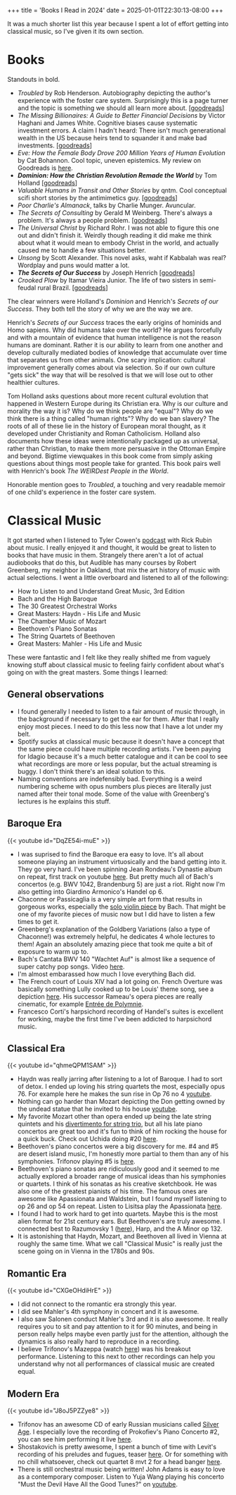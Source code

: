 +++
title = 'Books I Read in 2024'
date = 2025-01-01T22:30:13-08:00
+++


It was a much shorter list this year because I spent a lot of effort getting into classical music, so I've given it its own section.

# Books

Standouts in bold.

- _Troubled_ by Rob Henderson. Autobiography depicting the author's experience with the foster care system. Surprisingly this is a page turner and the topic is something we should all learn more about. [[goodreads](https://www.goodreads.com/book/show/176444107-troubled?from_search=true&from_srp=true&qid=iVTUh2I2rk&rank=1)]
- _The Missing Billionaires: A Guide to Better Financial Decisions_ by Victor Haghani and James White. Cognitive biases cause systematic investment errors. A claim I hadn't heard: There isn't much generational wealth in the US because heirs tend to squander it and make bad investments. [[goodreads]](https://www.goodreads.com/book/show/56100529-the-missing-billionaires?ref=nav_sb_ss_1_20) 
- _Eve: How the Female Body Drove 200 Million Years of Human Evolution_ by Cat Bohannon. Cool topic, uneven epistemics. My review on Goodreads is [here](https://www.goodreads.com/review/show/6276180539).
- **_Dominion: How the Christian Revolution Remade the World_** by Tom Holland [[goodreads](https://www.goodreads.com/book/show/44906425-dominion)]
- _Valuable Humans in Transit and Other Stories_ by qntm. Cool conceptual scifi short stories by the antimimetics guy. [[goodreads](https://www.goodreads.com/book/show/63198504-valuable-humans-in-transit-and-other-stories)]
- _Poor Charlie's Almanack_, talks by Charlie Munger. Avuncular.
- _The Secrets of Consulting_ by Gerald M Weinberg. There's always a problem. It's always a people problem. [[goodreads](https://www.goodreads.com/book/show/566213.The_Secrets_of_Consulting)]
- _The Universal Christ_ by Richard Rohr. I was not able to figure this one out and didn't finish it. Weirdly though reading it did make me think about what it would mean to embody Christ in the world, and actually caused me to handle a few situations better.
- _Unsong_ by Scott Alexander. This novel asks, waht if Kabbalah was real? Wordplay and puns would matter a lot.
- **_The Secrets of Our Success_** by Joseph Henrich [[goodreads](https://www.goodreads.com/book/show/25761655-the-secret-of-our-success?ref=nav_sb_ss_1_14)]
- _Crooked Plow_ by Itamar Vieira Junior. The life of two sisters in semi-feudal rural Brazil. [[goodreads](https://www.goodreads.com/book/show/120855172-crooked-plow)]

The clear winners were Holland's _Dominion_ and Henrich's _Secrets of our Success_.
They both tell the story of why we are the way we are.

Henrich's _Secrets of our Success_ traces the early origins of hominids and Homo sapiens.
Why did humans take over the world? He argues forcefully and with a mountain of evidence that human intelligence is not the reason humans are dominant. Rather it is our ability to learn from one another and develop culturally mediated bodies of knowledge that accumulate over time that separates us from other animals. One scary implication: cultural improvement generally comes about via selection. So if our own culture "gets sick" the way that will be resolved is that we will lose out to other healthier cultures.

Tom Holland asks questions about more recent cultural evolution that happened in Western Europe during its Christian era.
Why is our culture and morality the way it is?
Why do we think people are "equal"? Why do we think there is a thing called "human rights"? Why do we ban slavery?
The roots of all of these lie in the history of European moral thought, as it developed under Christianity and Roman Catholicism.
Holland also documents how these ideas were intentionally packaged up as universal, rather than Christian, to make them more persuasive in the Ottoman Empire and beyond.
Bigtime viewquakes in this book come from simply asking questions about things most people take for granted. This book pairs well with Henrich's book _The WEIRDest People in the World_.

Honorable mention goes to _Troubled_, a touching and very readable memoir of one child's experience in the foster care system.

# Classical Music

It got started when I listened to Tyler Cowen's [podcast](https://marginalrevolution.com/marginalrevolution/2023/10/music-podcast-of-me-djing-for-rick-rubin.html) with Rick Rubin about music. I really enjoyed it and thought, it would be great to listen to books that have music in them. Strangely there aren't a lot of actual audiobooks that do this, but Audible has many courses by Robert Greenberg, my neighbor in Oakland, that mix the art history of music with actual selections. I went a little overboard and listened to all of the following:

* How to Listen to and Understand Great Music, 3rd Edition
* Bach and the High Baroque
* The 30 Greatest Orchestral Works
* Great Masters: Haydn - His Life and Music
* The Chamber Music of Mozart
* Beethoven's Piano Sonatas
* The String Quartets of Beethoven
* Great Masters: Mahler - His Life and Music

These were fantastic and I felt like they really shifted me from vaguely knowing stuff about classical music to feeling fairly confident about what's going on with the great masters. Some things I learned:

## General observations
* I found generally I needed to listen to a fair amount of music through, in the background if necessary to get the ear for them. After that I really enjoy most pieces. I need to do this less now that I have a lot under my belt.
* Spotify sucks at classical music because it doesn't have a concept that the same piece could have multiple recording artists. I've been paying for Idagio because it's a much better catalogue and it can be cool to see what recordings are more or less popular, but the actual streaming is buggy. I don't think there's an ideal solution to this.
* Naming conventions are indefensibly bad. Everything is a weird numbering scheme with opus numbers plus pieces are literally just named after their tonal mode. Some of the value with Greenberg's lectures is he explains this stuff.

## Baroque Era
{{< youtube id="DqZE54i-muE" >}}

* I was suprised to find the Baroque era easy to love. It's all about someone playing an instrument virtuosically and the band getting into it. They go very hard. I've been spinning Jean Rondeau's Dynastie album on repeat, first track on youtube [here](https://www.youtube.com/watch?v=XcsfDxojdV8). But pretty much all of Bach's concertos (e.g. BWV 1042, Brandenburg 5) are just a riot. Right now I'm also getting into Giardino Armonico's Handel op 6.
* Chaconne or Passicaglia is a very simple art form that results in gorgeous works, especially the [solo violin piece](https://www.youtube.com/watch?v=vhOaS_Cy8_8) by Bach. That might be one of my favorite pieces of music now but I did have to listen a few times to get it.
* Greenberg's explanation of the Goldberg Variations (also a type of Chaconne!) was extremely helpful, he dedicates 4 whole lectures to them! Again an absolutely amazing piece that took me quite a bit of exposure to warm up to.
* Bach's Cantata BWV 140 "Wachtet Auf" is almost like a sequence of super catchy pop songs. Video [here](https://www.youtube.com/watch?v=DqZE54i-muE).
* I'm almost embarassed how much I love everything Bach did.
* The French court of Louis XIV had a lot going on. French Overture was basically something Lully cooked up to be Louis' theme song, see a depiction [here](https://youtu.be/PdeqbpfXaK8?si=2egjmVAF8eMTI8iD&t=168). His successor Rameau's opera pieces are really cinematic, for example [Entrée de Polymnie](https://www.youtube.com/watch?v=2V8O8W30sH4).
* Francesco Corti's harpsichord recording of Handel's suites is excellent for working, maybe the first time I've been addicted to harpsichord music.

## Classical Era
{{< youtube id="qhmeQPM1SAM" >}}

* Haydn was really jarring after listening to a lot of Baroque. I had to sort of detox. I ended up loving his string quartets the most, especially opus 76. For example here he makes the sun rise in Op 76 no 4 [youtube](https://www.youtube.com/watch?v=vcrKzQ1_2R4&t=1115s).
* Nothing can go harder than Mozart depicting the Don getting owned by the undead statue that he invited to his house [youtube](https://www.youtube.com/watch?v=Ioc9shJa_lI).
* My favorite Mozart other than opera ended up being the late string quintets and his [divertimento for string trio](https://www.youtube.com/watch?v=E8c83bpOVXo), but all his late piano concertos are great too and it's fun to think of him rocking the house for a quick buck. Check out Uchida doing #20 [here](https://www.youtube.com/watch?v=yM8CFR01KwQ).
* Beethoven's piano concertos were a big discovery for me. #4 and #5 are desert island music, I'm honestly more partial to them than any of his symphonies. Trifonov playing #5 is [here](https://www.youtube.com/watch?v=qhmeQPM1SAM).
* Beethoven's piano sonatas are ridiculously good and it seemed to me actually explored a broader range of musical ideas than his symphonies or quartets. I think of his sonatas as his creative sketchbook. He was also one of the greatest pianists of his time. The famous ones are awesome like Apassionata and Waldstein, but I found myself listening to op 26 and op 54 on repeat. Listen to Lisitsa play the Apassionata [here](https://www.youtube.com/watch?v=E5JObP74jcw).
* I found I had to work hard to get into quartets. Maybe this is the most alien format for 21st century ears. But Beethoven's are truly awesome. I connected best to Razumovsky 1 ([here](https://www.youtube.com/watch?v=aG89Fdc1jk0)), Harp, and the A Minor op 132.
* It is astonishing that Haydn, Mozart, and Beethoven all lived in Vienna at roughly the same time. What we call "Classical Music" is really just the scene going on in Vienna in the 1780s and 90s.


## Romantic Era
{{< youtube id="CXGeOHdiHrE" >}}
* I did not connect to the romantic era strongly this year.
* I did see Mahler's 4th symphony in concert and it is awesome.
* I also saw Salonen conduct Mahler's 3rd and it is also awesome. It really requires you to sit and pay attention to it for 90 minutes, and being in person really helps maybe even partly just for the attention, although the dynamics is also really hard to reproduce in a recording.
* I believe Trifonov's Mazeppa (watch [here](https://www.youtube.com/watch?v=CXGeOHdiHrE)) was his breakout performance. Listening to this next to other recordings can help you understand why not all performances of classical music are created equal.

## Modern Era
{{< youtube id="J8oJ5PZZye8" >}}

* Trifonov has an awesome CD of early Russian musicians called [Silver Age](https://www.deutschegrammophon.com/en/catalogue/products/silver-age-daniil-trifonov-11230). I especially love the recording of Prokofiev's Piano Concerto #2, you can see him performing it live [here](https://www.youtube.com/watch?v=J8oJ5PZZye8).
* Shostakovich is pretty awesome, I spent a bunch of time with Levit's recording of his preludes and fugues, teaser [here](https://www.youtube.com/watch?v=IDXka1oTDLA). Or for something with no chill whatsoever, check out quartet 8 mvt 2 for a head banger [here](https://www.youtube.com/watch?v=Vv3ghWE2txg).
* There is still orchestral music being written! John Adams is easy to love as a contemporary composer. Listen to Yuja Wang playing his concerto "Must the Devil Have All the Good Tunes?" on [youtube](https://www.youtube.com/watch?v=y3M1z3ITIf4).